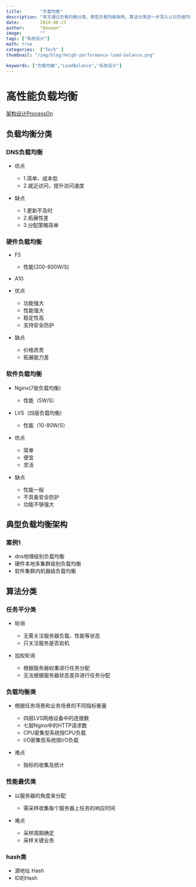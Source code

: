 ```yaml
---
title:       "负载均衡"
description: "本文通过负载均衡分类、典型负载均衡架构、算法分类进一步深入认识负载均衡"
date:        2019-08-23
author:      "Devean"
image:       ""
tags: ["系统设计"]
math: true
categories:  ["Tech" ]
thumbnail: "/img/blog/heigh-performance-load-balance.png"

keywords: ["负载均衡","LoadBalance","系统设计"]
---
```




# 高性能负载均衡

[架构设计ProcessOn](https://www.processon.com/mindmap/5c918057e4b0afc744183dc5)

## 负载均衡分类

### DNS负载均衡

- 优点

	- 1.简单、成本低
	- 2.就近访问，提升访问速度

- 缺点

	- 1.更新不及时
	- 2.拓展性差
	- 3.分配策略简单

### 硬件负载均衡

- F5

	- 性能(200-800W/S)

- A10
- 优点

	- 功能强大
	- 性能强大
	- 稳定性高
	- 支持安全防护

- 缺点

	- 价格昂贵
	- 拓展能力差

### 软件负载均衡

- Nginx(7层负载均衡)

	- 性能（5W/S）

- LVS（四层负载均衡)

	- 性能（10-80W/S）

- 优点

	- 简单
	- 便宜
	- 灵活

- 缺点

	- 性能一般
	- 不具备安全防护
	- 功能不够强大

## 典型负载均衡架构

### 案例1

- dns地理级别负载均衡
- 硬件本地多集群级别负载均衡
- 软件集群内机器级负载均衡

## 算法分类

### 任务平分类

- 轮询

	- 无需关注服务器负载、性能等状态
	- 只关注服务是否宕机

- 加权轮询

	- 根据服务器权重进行任务分配
	- 无法根据服务器状态差异进行任务分配

### 负载均衡类

- 根据任务场景和业务场景的不同指标衡量

	- 四层LVS网络设备中的连接数
	- 七层Nginx中的HTTP请求数
	- CPU密集型系统按CPU负载
	- I/O密集型系统按I/O负载

- 难点

	- 指标的收集及统计

### 性能最优类

- 以服务器的角度来分配

	- 需采样收集每个服务器上任务的响应时间

- 难点

	- 采样周期确定
	- 采样关键业务

### hash类

- 源地址 Hash
- ID的Hash

